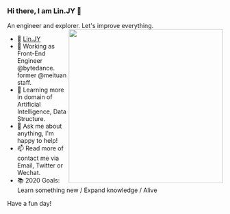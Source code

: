 ### Hi there,  I am Lin.JY  🤠

<!--
**Linjiayu6/Linjiayu6** is a ✨ _special_ ✨ repository because its `README.md` (this file) appears on your GitHub profile.

Here are some ideas to get you started:

- 🔭 I’m currently working on ...
- 🌱 I’m currently learning ...
- 👯 I’m looking to collaborate on ...
- 🤔 I’m looking for help with ...
- 💬 Ask me about ...
- 📫 How to reach me: ...
- 😄 Pronouns: ...
- ⚡ Fun fact: ...
-->

An engineer and explorer. Let's improve everything.
<img align="right" src="https://github-readme-stats.vercel.app/api/top-langs/?username=Linjiayu6&theme=tokyonight&layout=compact&line_height=27" width="360"/>

- 👧 [Lin.JY](https://linjiayu6.github.io/)
- 🔭 Working as Front-End Engineer @bytedance. former @meituan staff.
- 🌱 Learning more in domain of Artificial Intelligence, Data Structure.
- 💬 Ask me about anything, I'm happy to help!
- 📫 Read more of contact me via Email, Twitter or Wechat.
- 📚 2020 Goals: Learn something new / Expand knowledge / Alive

Have a fun day!
